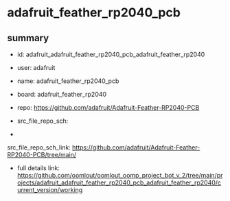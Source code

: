 # adafruit_feather_rp2040_pcb
 
## summary 
* id: adafruit_adafruit_feather_rp2040_pcb_adafruit_feather_rp2040
* user: adafruit
* name: adafruit_feather_rp2040_pcb
* board: adafruit_feather_rp2040
* repo: https://github.com/adafruit/Adafruit-Feather-RP2040-PCB



* src_file_repo_sch: 
*
 src_file_repo_sch_link: https://github.com/adafruit/Adafruit-Feather-RP2040-PCB/tree/main/
* full details link: https://github.com/oomlout/oomlout_oomp_project_bot_v_2/tree/main/projects/adafruit_adafruit_feather_rp2040_pcb_adafruit_feather_rp2040/current_version/working  






